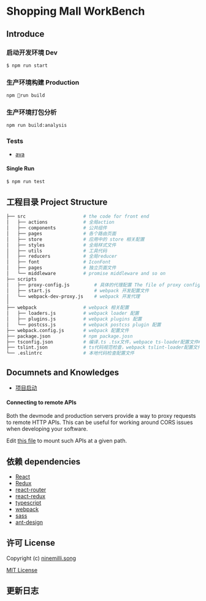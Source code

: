 # Shopping Mall WorkBench



## Introduce

### 启动开发环境 Dev

```bash
$ npm run start
```

### 生产环境构建 Production

```bash
npm run build
```

### 生产环境打包分析

```bash
npm run build:analysis
```

### Tests

- [ava](https://github.com/avajs/ava)

#### Single Run

```bash
$ npm run test
```

## 工程目录 Project Structure
```bash
├── src                     # the code for front end
│   ├── actions             # 全局action
│   ├── components          # 公共组件
│   ├── pages               # 各个路由页面
│   ├── store               # 应用中的 store 相关配置
│   ├── styles              # 全局样式文件
│   ├── utils               # 工具代码
│   ├── reducers            # 全局reducer
│   ├── font                # IconFont
│   ├── pages               # 独立页面文件
│   └── middleware          # promise middleware and so on
├── scripts
│   ├── proxy-config.js         # 具体的代理配置 The file of proxy config
│   ├── start.js                # webpack 开发配置文件
│   └── webpack-dev-proxy.js    # webpack 开发代理
│
├── webpack                 # webpack 相关配置
│   ├── loaders.js          # webpack loader 配置
│   ├── plugins.js          # webpack plugins 配置
│   └── postcss.js          # webpack postcss plugin 配置
├── webpack.config.js       # webpack 配置文件
├── package.json            # npm package.josn
├── tsconfig.json           # 编译.ts .tsx文件，webpace ts-loader配置文件#
├── tslint.json             # ts代码规范检查，webpack tslint-loader配置文件
└── .eslintrc               # 本地代码检查配置文件
```

## Documnets and Knowledges

* [项目启动](https://github.com/ninemilli-song/Aladdin/wiki/%E9%A1%B9%E7%9B%AE%E5%90%AF%E5%8A%A8%EF%BC%88Run-Project%EF%BC%89)

#### Connecting to remote APIs

Both the devmode and production servers provide a way to proxy requests to
remote HTTP APIs.  This can be useful for working around CORS issues when
developing your software.

Edit [this file](server/proxy-config.js) to mount such APIs at a given path.

## 依赖 dependencies

* [React](https://facebook.github.io/react/)
* [Redux](http://redux.js.org/)
* [react-router](https://react-guide.github.io/react-router-cn/)
* [react-redux](https://github.com/reactjs/react-redux)
* [typescript](https://www.typescriptlang.org/)
* [webpack](https://webpack.github.io/docs/)
* [sass](http://sass-lang.com/)
* [ant-design](https://ant.design/index-cn)

## 许可 License

Copyright (c) [ninemilli.song](https://github.com/ninemilli-song)

[MIT License][MIT]

[MIT]: ./LICENSE "Mit License"

## 更新日志
